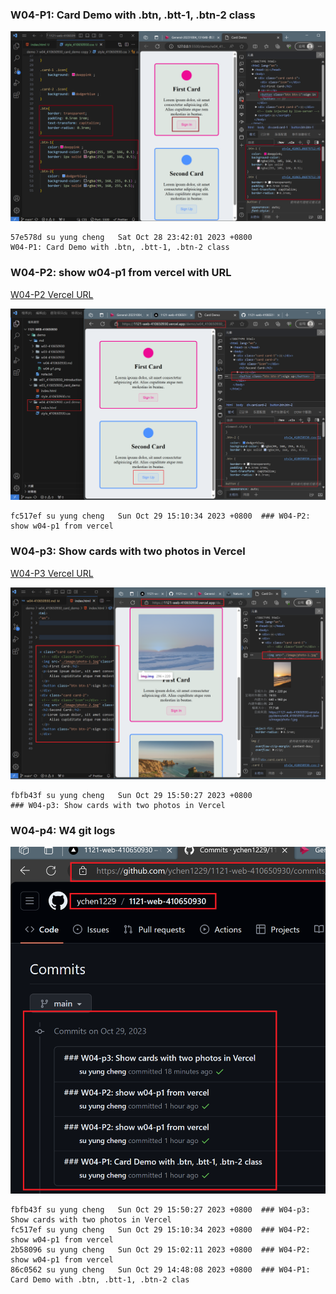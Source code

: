 ### W04-P1: Card Demo with .btn, .btt-1, .btn-2 class

![](w04-p1.png)
 ```
 57e578d su yung cheng   Sat Oct 28 23:42:01 2023 +0800  
 W04-P1: Card Demo with .btn, .btt-1, .btn-2 class
 ```

 ### W04-P2: show w04-p1 from vercel with URL

 [W04-P2 Vercel URL](https://1121-web-410650930.vercel.app/demo/w04_410650930_card_demo/)
 
 ![](w04-p2.png)

 ```
 fc517ef su yung cheng   Sun Oct 29 15:10:34 2023 +0800  ### W04-P2: show w04-p1 from vercel
 ```

### W04-p3: Show cards with two photos in Vercel

[W04-P3 Vercel URL](https://1121-web-410650930.vercel.app/demo/w04_410650930_card_demo/)

![](w04-p3.png)

```
fbfb43f su yung cheng   Sun Oct 29 15:50:27 2023 +0800  
### W04-p3: Show cards with two photos in Vercel 
```

### W04-p4: W4 git logs

![](w04-p4.png)

```
fbfb43f su yung cheng   Sun Oct 29 15:50:27 2023 +0800  ### W04-p3: Show cards with two photos in Vercel    
fc517ef su yung cheng   Sun Oct 29 15:10:34 2023 +0800  ### W04-P2: show w04-p1 from vercel
2b58096 su yung cheng   Sun Oct 29 15:02:11 2023 +0800  ### W04-P2: show w04-p1 from vercel
86c0562 su yung cheng   Sun Oct 29 14:48:08 2023 +0800  ### W04-P1: Card Demo with .btn, .btt-1, .btn-2 clas
```